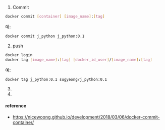 
1. Commit
```bash
docker commit [container] [image_name]:[tag]
```
예:
```bash
docker commit j_python j_python:0.1
```
2. push
```bash
docker login
docker tag [image_name]:[tag] [docker_id_user]/[image_name]:[tag]
```
예:
```bash
docker tag j_python:0.1 sugyeong/j_python:0.1
```

3.
4. 
#### reference
- https://nicewoong.github.io/development/2018/03/06/docker-commit-container/
